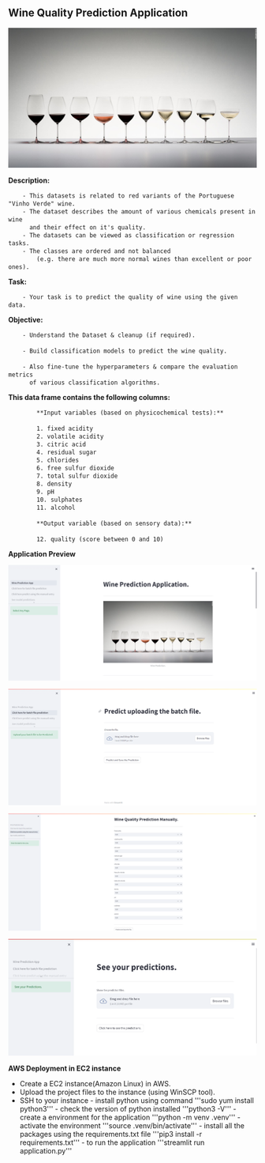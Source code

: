 ## Wine Quality Prediction Application 

![Alt text](/documents/images/wq.jpg)

**Description:**


        - This datasets is related to red variants of the Portuguese "Vinho Verde" wine.
        - The dataset describes the amount of various chemicals present in wine 
          and their effect on it's quality.
        - The datasets can be viewed as classification or regression tasks. 
        - The classes are ordered and not balanced
            (e.g. there are much more normal wines than excellent or poor ones).


**Task:** 

        - Your task is to predict the quality of wine using the given data.

**Objective:**



        - Understand the Dataset & cleanup (if required).
            
        - Build classification models to predict the wine quality.
            
        - Also fine-tune the hyperparameters & compare the evaluation metrics 
          of various classification algorithms.



**This data frame contains the following columns:**

            **Input variables (based on physicochemical tests):**
                
            1. fixed acidity
            2. volatile acidity
            3. citric acid
            4. residual sugar 
            5. chlorides
            6. free sulfur dioxide
            7. total sulfur dioxide
            8. density
            9. pH
            10. sulphates
            11. alcohol
                
            **Output variable (based on sensory data):**
                
            12. quality (score between 0 and 10)

**Application Preview**

![Alt text](/documents/images/app_home_page.png)

![Alt text](/documents/images/batch_prediction.png)

![Alt text](/documents/images/manual_prediction.png)

![Alt text](/documents/images/see_prediction.png)

**AWS Deployment in EC2 instance**
- Create a EC2 instance(Amazon Linux) in AWS.
- Upload the project files to the instance (using WinSCP tool).
- SSH to your instance
        - install python using command '''sudo yum install python3'''
        - check the version of python installed '''python3 -V'''
        - create a environment for the application '''python -m venv .venv'''
        - activate the environment '''source .venv/bin/activate'''
        - install all the packages using the requirements.txt file '''pip3 install -r requirements.txt'''
        - to run the application '''streamlit run application.py'''